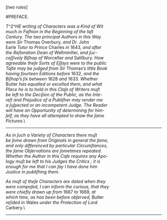 [*two rules*]

#PREFACE.

*T^2^HE writing of Characters was a Kind of Wit*\
*much in Faſhion in the Beginning of the laſt*\
*Century.  The two principal Authors in this Way*\
*were Sir* Thomas Overbury, *and Dr.* John\
Earle *Tutor to Prince* Charles *in* 1643, *and after*\
*the Reſtoration Dean of* Weſtminſter, *and ſuc-*\
*ceſſively Biſhop of* Worceſter *and* Saliſbury.  *How*\
*agreeable theſe Sorts of Eſſays were to the public*\
*Taſte may be judged from Sir* Thomas’s *little Book*\
*having fourteen Editions before* 1632, *and the*\
*Biſhop’s ſix between* 1628 *and* 1633.  *Whether*\
Butler *has equalled or excelled them, and what*\
*Place he is to hold in this Claſs of Writers muſt*\
*be left to the Deciſion of the Public, as the Inte-*\
*reſt and Prejudice of a Publiſher may render me*\
*a ſuſpected or an incompetent Judge.  The Reader*\
*will have an Opportunity of determining for him-*\
*ſelf, as they have all attempted to draw the ſame*\
*Pictures.*\


---


   *As in ſuch a Variety of Characters there muſt*\
*be ſome drawn from Originals in general the ſame,*\
*and only differenced by particular Circumſtances,*\
*the ſame Obſervations are ſometimes repeated.*\
*Whether the Author in this Caſe requires any Apo-*\
*logy muſt be left to his Judges the Critics ;  it is*\
*enough for me that I can ſay I have done him*\
*Justice in publiſhing them.*

   *As moſt of theſe Characters are dated when they*\
*were compoſed, I can inform the curious, that they*\
*were chiefly drawn up from* 1667 *to* 1669, *at*\
*which time, as has been before obſerved,* Butler\
*reſided in* Wales *under the Protection of Lord*\
Carbery.\


---


